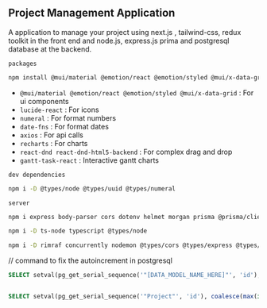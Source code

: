 ## Project Management Application

A application to manage your project using next.js , tailwind-css, redux toolkit in the front end and node.js, express.js
prima and postgresql database at the backend.

`packages`

```bash
npm install @mui/material @emotion/react @emotion/styled @mui/x-data-grid lucide-react numeral date-fns axios recharts react-dnd react-dnd-html5-backend gantt-task-react
```

-   `@mui/material @emotion/react @emotion/styled @mui/x-data-grid` : For ui components
-   `lucide-react` : For icons
-   `numeral` : For format numbers
-   `date-fns` : For format dates
-   `axios` : For api calls
-   `recharts` : For charts
-   `react-dnd react-dnd-html5-backend` : For complex drag and drop
-   `gantt-task-react` : Interactive gantt charts

`dev dependencies`

```bash
npm i -D @types/node @types/uuid @types/numeral
```

`server`

```bash
npm i express body-parser cors dotenv helmet morgan prisma @prisma/client
```

```bash
npm i -D ts-node typescript @types/node
```

```bash
npm i -D rimraf concurrently nodemon @types/cors @types/express @types/morgan
```

// command to fix the autoincrement in postgresql

```sql
SELECT setval(pg_get_serial_sequence('"[DATA_MODEL_NAME_HERE]"', 'id'), coalesce(max(id)+1, 1), false) FROM "[DATA_MODEL_NAME_HERE]";


SELECT setval(pg_get_serial_sequence('"Project"', 'id'), coalesce(max(id)+1, 1), false) FROM "Project";
```